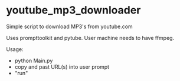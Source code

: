# youtube_mp3_downloader
Simple script to download MP3's from youtube.com

Uses prompttoolkit and pytube. User machine needs to have ffmpeg. 

Usage:
  - python Main.py
  - copy and past URL(s) into user prompt
  - "run"
  
  
